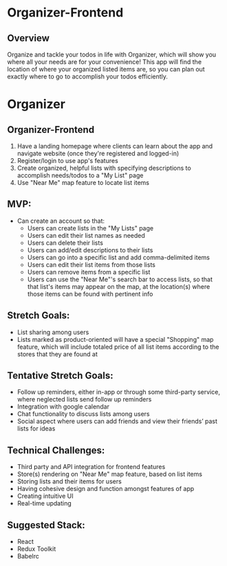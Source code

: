# Organizer-Frontend

## Overview
Organize and tackle your todos in life with Organizer, which will show you where all your needs are for your convenience! This app will find the location of where your organized listed items are, so you can plan out exactly where to go to accomplish your todos efficiently.


# Organizer

## Organizer-Frontend
1. Have a landing homepage where clients can learn about the app and navigate website (once they're registered and logged-in)
2. Register/login to use app's features
3. Create organized, helpful lists with specifying descriptions to accomplish needs/todos to a "My List" page
4. Use "Near Me" map feature to locate list items


## MVP:
- Can create an account so that:
  - Users can create lists in the "My Lists" page
  - Users can edit their list names as needed
  - Users can delete their lists 
  - Users can add/edit descriptions to their lists
  - Users can go into a specific list and add comma-delimited items
  - Users can edit their list items from those lists
  - Users can remove items from a specific list
  - Users can use the "Near Me"'s search bar to access lists, so that that list's items may appear on the map, at the location(s) where those items can be found with pertinent info

## Stretch Goals:
- List sharing among users
- Lists marked as product-oriented will have a special "Shopping" map feature, which will include totaled price of all list items according to the stores that they are found at
  
## Tentative Stretch Goals:
- Follow up reminders, either in-app or through some third-party service, where neglected lists send follow up reminders
- Integration with google calendar
- Chat functionality to discuss lists among users
- Social aspect where users can add friends and view their friends’ past lists for ideas


## Technical Challenges:
- Third party and API integration for frontend features
- Store(s) rendering on "Near Me" map feature, based on list items
- Storing lists and their items for users
- Having cohesive design and function amongst features of app
- Creating intuitive UI 
- Real-time updating

## Suggested Stack:
- React
- Redux Toolkit
- Babelrc



